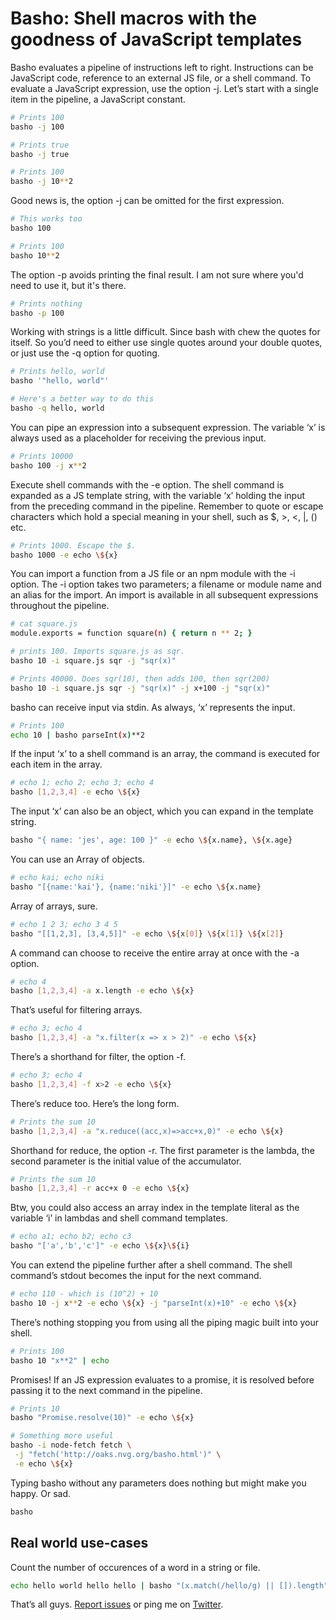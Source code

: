 # Basho: Shell macros with the goodness of JavaScript templates

Basho evaluates a pipeline of instructions left to right. Instructions can be
JavaScript code, reference to an external JS file, or a shell command. To
evaluate a JavaScript expression, use the option -j. Let’s start with a single
item in the pipeline, a JavaScript constant.

```bash
# Prints 100
basho -j 100

# Prints true
basho -j true

# Prints 100
basho -j 10**2
```

Good news is, the option -j can be omitted for the first expression.

```bash
# This works too
basho 100

# Prints 100
basho 10**2
```

The option -p avoids printing the final result. I am not sure where you'd need
to use it, but it's there.

```bash
# Prints nothing
basho -p 100
```

Working with strings is a little difficult. Since bash with chew the quotes for
itself. So you’d need to either use single quotes around your double quotes, or
just use the -q option for quoting.

```bash
# Prints hello, world
basho '"hello, world"'

# Here's a better way to do this
basho -q hello, world
```

You can pipe an expression into a subsequent expression. The variable ‘x’ is
always used as a placeholder for receiving the previous input.

```bash
# Prints 10000
basho 100 -j x**2
```

Execute shell commands with the -e option. The shell command is expanded as a JS
template string, with the variable ‘x’ holding the input from the preceding
command in the pipeline. Remember to quote or escape characters which hold a
special meaning in your shell, such as $, >, <, |, () etc.

```bash
# Prints 1000. Escape the $.
basho 1000 -e echo \${x}
```

You can import a function from a JS file or an npm module with the -i option.
The -i option takes two parameters; a filename or module name and an alias for
the import. An import is available in all subsequent expressions throughout the
pipeline.

```bash
# cat square.js
module.exports = function square(n) { return n ** 2; }

# prints 100. Imports square.js as sqr.
basho 10 -i square.js sqr -j "sqr(x)"

# Prints 40000. Does sqr(10), then adds 100, then sqr(200)
basho 10 -i square.js sqr -j "sqr(x)" -j x+100 -j "sqr(x)"
```

basho can receive input via stdin. As always, ‘x’ represents the input.

```bash
# Prints 100
echo 10 | basho parseInt(x)**2
```

If the input ‘x’ to a shell command is an array, the command is executed for
each item in the array.

```bash
# echo 1; echo 2; echo 3; echo 4
basho [1,2,3,4] -e echo \${x}
```

The input ‘x’ can also be an object, which you can expand in the template
string.

```bash
basho "{ name: 'jes', age: 100 }" -e echo \${x.name}, \${x.age}
```

You can use an Array of objects.

```bash
# echo kai; echo niki
basho "[{name:'kai'}, {name:'niki'}]" -e echo \${x.name}
```

Array of arrays, sure.

```bash
# echo 1 2 3; echo 3 4 5
basho "[[1,2,3], [3,4,5]]" -e echo \${x[0]} \${x[1]} \${x[2]}
```

A command can choose to receive the entire array at once with the -a option.

```bash
# echo 4
basho [1,2,3,4] -a x.length -e echo \${x}
```

That’s useful for filtering arrays.

```bash
# echo 3; echo 4
basho [1,2,3,4] -a "x.filter(x => x > 2)" -e echo \${x}
```

There’s a shorthand for filter, the option -f.

```bash
# echo 3; echo 4
basho [1,2,3,4] -f x>2 -e echo \${x}
```

There’s reduce too. Here’s the long form.

```bash
# Prints the sum 10
basho [1,2,3,4] -a "x.reduce((acc,x)=>acc+x,0)" -e echo \${x}
```

Shorthand for reduce, the option -r. The first parameter is the lambda, the
second parameter is the initial value of the accumulator.

```bash
# Prints the sum 10
basho [1,2,3,4] -r acc+x 0 -e echo \${x}
```

Btw, you could also access an array index in the template literal as the
variable ‘i’ in lambdas and shell command templates.

```bash
# echo a1; echo b2; echo c3
basho "['a','b','c']" -e echo \${x}\${i}
```

You can extend the pipeline further after a shell command. The shell command’s
stdout becomes the input for the next command.

```bash
# echo 110 - which is (10^2) + 10
basho 10 -j x**2 -e echo \${x} -j "parseInt(x)+10" -e echo \${x}
```

There’s nothing stopping you from using all the piping magic built into your
shell.

```bash
# Prints 100
basho 10 "x**2" | echo
```

Promises! If an JS expression evaluates to a promise, it is resolved before
passing it to the next command in the pipeline.

```bash
# Prints 10
basho "Promise.resolve(10)" -e echo \${x}

# Something more useful
basho -i node-fetch fetch \
 -j "fetch('http://oaks.nvg.org/basho.html')" \
 -e echo \${x}
```

Typing basho without any parameters does nothing but might make you happy. Or
sad.

```bash
basho
```

## Real world use-cases

Count the number of occurences of a word in a string or file.

````bash
echo hello world hello hello | basho "(x.match(/hello/g) || []).length"```
````

That’s all guys. [Report issues](https://www.github.com/jeswin/basho) or ping me
on [Twitter](https://www.twitter.com/jeswin).
